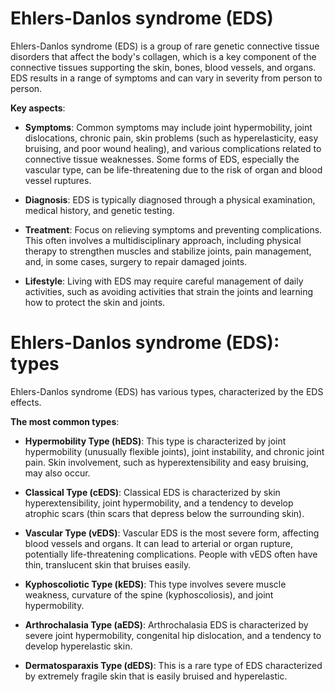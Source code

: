 # Ehlers-Danlos syndrome (EDS)

Ehlers-Danlos syndrome (EDS) is a group of rare genetic connective tissue disorders that affect the body's collagen, which is a key component of the connective tissues supporting the skin, bones, blood vessels, and organs. EDS results in a range of symptoms and can vary in severity from person to person.

**Key aspects**:

* **Symptoms**: Common symptoms may include joint hypermobility, joint dislocations, chronic pain, skin problems (such as hyperelasticity, easy bruising, and poor wound healing), and various complications related to connective tissue weaknesses. Some forms of EDS, especially the vascular type, can be life-threatening due to the risk of organ and blood vessel ruptures.

* **Diagnosis**: EDS is typically diagnosed through a physical examination, medical history, and genetic testing. 
  
* **Treatment**: Focus on relieving symptoms and preventing complications. This often involves a multidisciplinary approach, including physical therapy to strengthen muscles and stabilize joints, pain management, and, in some cases, surgery to repair damaged joints.

* **Lifestyle**: Living with EDS may require careful management of daily activities, such as avoiding activities that strain the joints and learning how to protect the skin and joints. 

# Ehlers-Danlos syndrome (EDS): types

Ehlers-Danlos syndrome (EDS) has various types, characterized by the EDS effects.

**The most common types**:

* **Hypermobility Type (hEDS)**: This type is characterized by joint hypermobility (unusually flexible joints), joint instability, and chronic joint pain. Skin involvement, such as hyperextensibility and easy bruising, may also occur.

* **Classical Type (cEDS)**: Classical EDS is characterized by skin hyperextensibility, joint hypermobility, and a tendency to develop atrophic scars (thin scars that depress below the surrounding skin).

* **Vascular Type (vEDS)**: Vascular EDS is the most severe form, affecting blood vessels and organs. It can lead to arterial or organ rupture, potentially life-threatening complications. People with vEDS often have thin, translucent skin that bruises easily.

* **Kyphoscoliotic Type (kEDS)**: This type involves severe muscle weakness, curvature of the spine (kyphoscoliosis), and joint hypermobility.

* **Arthrochalasia Type (aEDS)**: Arthrochalasia EDS is characterized by severe joint hypermobility, congenital hip dislocation, and a tendency to develop hyperelastic skin.

* **Dermatosparaxis Type (dEDS)**: This is a rare type of EDS characterized by extremely fragile skin that is easily bruised and hyperelastic.
